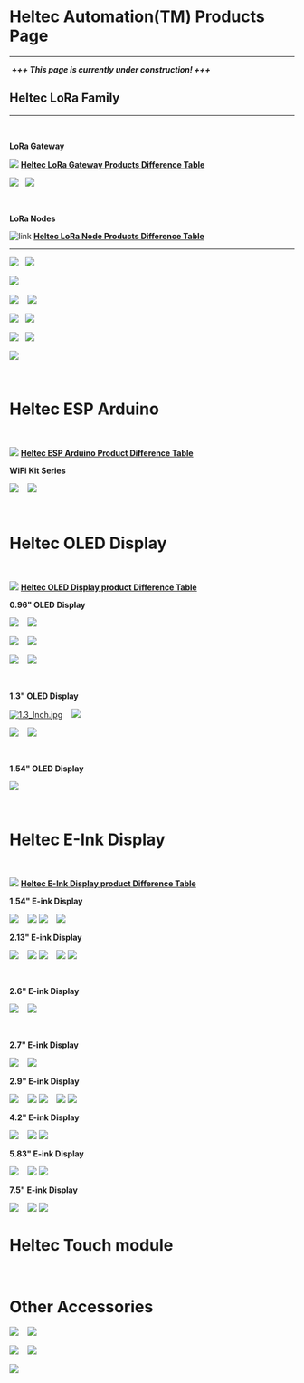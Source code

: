 # Heltec Automation(TM) Products Page

***
&nbsp;***+++ This page is currently under construction! +++***

## Heltec LoRa Family
***
&nbsp;

**LoRa Gateway**

![](http://119.23.153.38/icon/link.png) **[Heltec LoRa Gateway Products Difference Table](en/products/lora/lora_gateway/heltec_lora_gateway_list_eu.md)** 

[![](http://resource.heltec.cn/img/docs/ht_m01.jpg)](https://heltec.org/project/ht-m01)&nbsp;&nbsp;&nbsp;[![](http://resource.heltec.cn/img/docs/ht_m02.jpg)](https://heltec.org/project/ht-m02)

&nbsp;

**LoRa Nodes**

![link](http://119.23.153.38/icon/link.png) **[Heltec LoRa Node Products Difference Table](en/products/lora/lora_node/heltec_lora_node_list_eu.md)** 

***

[![](http://resource.heltec.cn/img/docs/cubecell/htcc-ab01.jpg)](https://heltec.org/project/htcc-ab01/)&nbsp;&nbsp;&nbsp;[![](http://resource.heltec.cn/img/docs/cubecell/htcc-ac01.jpg)](https://heltec.org/project/htcc-ac01)

[![](http://resource.heltec.cn/img/docs/cubecell/htcc-am01.jpg)](https://heltec.org/project/htcc-am01/)&nbsp;&nbsp;&nbsp;

[![](http://resource.heltec.cn/img/docs/wireless_stick_home.jpg)](https://heltec.org/project/wireless-stick/)&nbsp;&nbsp;&nbsp; [![](http://resource.heltec.cn/img/docs/wifi_lora_32_home.jpg)](https://heltec.org/project/wifi-lora-32)

[![](http://resource.heltec.cn/img/docs/wireless_stick_lite.jpg)](https://heltec.org/project/wireless-stick-lite)&nbsp;&nbsp;&nbsp;[![](http://resource.heltec.cn/img/docs/wireless_shell.jpg)](https://heltec.org/project/wireless-shell)

[![](http://resource.heltec.cn/img/docs/lora_node_151.jpg)](https://heltec.org/project/lora-node-151/)&nbsp;&nbsp;&nbsp;[![](http://resource.heltec.cn/img/docs/turtle.jpg)](https://heltec.org/project/turtle)

[![](http://resource.heltec.cn/img/docs/lora_kit_151.jpg)](https://heltec.org/project/lora-kit-151/)

&nbsp;

# Heltec ESP Arduino

&nbsp;

![](http://119.23.153.38/icon/link.png) **[Heltec ESP Arduino Product Difference Table](en/products/esp_arduino/heltec_esp_arduino_list_eu.md)**

**WiFi Kit Series**

[![](http://resource.heltec.cn/img/docs/wifi_kit_32.jpg)](https://heltec.org/project/wifi-kit-32)&nbsp;&nbsp;&nbsp; [![](http://resource.heltec.cn/img/docs/wifi_kit_8.jpg)](https://heltec.org/project/wifi-kit-8)

&nbsp;

# Heltec OLED Display

&nbsp;

![](http://119.23.153.38/icon/link.png) **[Heltec OLED Display product Difference Table](en/products/display/oled/heltec_oled_display_list_eu.md)**

**0.96" OLED Display**

[![](http://resource.heltec.cn/img/docs/0.96ssd1306_blue.jpg)](https://heltec.org/project/096-oled)&nbsp;&nbsp;&nbsp; [![](http://resource.heltec.cn/img/docs/0.96ssd1306.jpg)](https://heltec.org/project/096-oled)



[![](http://resource.heltec.cn/img/docs/0.96ssd1306_white.jpg)](https://heltec.org/project/096-oled)&nbsp;&nbsp;&nbsp; [![](http://resource.heltec.cn/img/docs/0.96ssd1306_iic_yellow.jpg)](https://heltec.org/project/096-oled)&nbsp;&nbsp;&nbsp; 



[![](http://resource.heltec.cn/img/docs/0.96ssd1306_iic_white.jpg)](https://heltec.org/project/096-oled)&nbsp;&nbsp;&nbsp; [![](http://resource.heltec.cn/img/docs/0.96ssd1306_iic_blue.jpg)](https://heltec.org/project/096-oled)

&nbsp;

**1.3" OLED Display**

[![1.3_Inch.jpg](http://resource.heltec.cn/img/docs/1.3sh1106_blue.jpg)](https://heltec.org/project/13-oled)&nbsp;&nbsp;&nbsp; [![](http://resource.heltec.cn/img/docs/1.3sh1106_white.jpg)](https://heltec.org/project/13-oled)

[![](http://resource.heltec.cn/img/docs/1.3sh1106_iic_blue.jpg)](https://heltec.org/project/13-oled)&nbsp;&nbsp;&nbsp; [![](http://resource.heltec.cn/img/docs/1.3sh1106_iic_white.jpg)](https://heltec.org/project/13-oled)

&nbsp;

**1.54" OLED Display**

 [![](http://resource.heltec.cn/img/docs/1.54spd0301_iic_white.jpg)](https://heltec.org/project/154-oled)

&nbsp;

# Heltec E-Ink Display

&nbsp;

![](http://119.23.153.38/icon/link.png) **[Heltec E-Ink Display product Difference Table](https://docs.heltec.cn/#/en/products/display/eink/heltec_eink_display_list_eu)**

**1.54" E-ink Display**

[![](http://resource.heltec.cn/img/docs/e_ink/154bw.jpg)](https://heltec.org/project/154-e-ink/)&nbsp;&nbsp;&nbsp; [![](http://resource.heltec.cn/img/docs/e_ink/154bwr.jpg)](https://heltec.org/project/154-e-ink/)
[![](http://resource.heltec.cn/img/docs/e_ink/154bwy.jpg)](https://heltec.org/project/154-e-ink/)&nbsp;&nbsp;&nbsp; [![](http://resource.heltec.cn/img/docs/e_ink/154bwm.jpg)](https://heltec.org/project/154-e-ink/)
&nbsp;

**2.13" E-ink Display**

[![](http://resource.heltec.cn/img/docs/e_ink/213bw.jpg)](https://heltec.org/project/213-e-ink/)&nbsp;&nbsp;&nbsp; [![](http://resource.heltec.cn/img/docs/e_ink/213bwr.jpg)](https://heltec.org/project/213-e-ink/)
[![](http://resource.heltec.cn/img/docs/e_ink/213bwy.jpg)](https://heltec.org/project/213-e-ink/)&nbsp;&nbsp;&nbsp; [![](http://resource.heltec.cn/img/docs/e_ink/213bwf.jpg)](https://heltec.org/project/213-e-ink/)
[![](http://resource.heltec.cn/img/docs/e_ink/213bwrm.jpg)](https://heltec.org/project/213-e-ink/)

&nbsp;

**2.6" E-ink Display**

[![](http://resource.heltec.cn/img/docs/e_ink/26bw.jpg)](https://heltec.org/project/26-e-ink/)&nbsp;&nbsp;&nbsp; [![](http://resource.heltec.cn/img/docs/e_ink/26bwr.jpg)](https://heltec.org/project/26-e-ink/)
&nbsp;

&nbsp;

**2.7" E-ink Display**

[![](http://resource.heltec.cn/img/docs/e_ink/27bw.jpg)](https://heltec.org/project/27-e-ink/)&nbsp;&nbsp;&nbsp; [![](http://resource.heltec.cn/img/docs/e_ink/27bwr.jpg)](https://heltec.org/project/27-e-ink/)
&nbsp;

**2.9" E-ink Display**

[![](http://resource.heltec.cn/img/docs/e_ink/29bw.jpg)](https://heltec.org/project/290-e-ink/)&nbsp;&nbsp;&nbsp; [![](http://resource.heltec.cn/img/docs/e_ink/29bwr.jpg)](https://heltec.org/project/290-e-ink/)
[![](http://resource.heltec.cn/img/docs/e_ink/29bwy.jpg)](https://heltec.org/project/290-e-ink/)&nbsp;&nbsp;&nbsp; [![](http://resource.heltec.cn/img/docs/e_ink/29bwf.jpg)](https://heltec.org/project/290-e-ink/)
[![](http://resource.heltec.cn/img/docs/e_ink/29bwm.jpg)](https://heltec.org/project/290-e-ink/)
&nbsp;

**4.2" E-ink Display**

[![](http://resource.heltec.cn/img/docs/e_ink/42bw.jpg)](https://heltec.org/project/42-e-ink/)&nbsp;&nbsp;&nbsp; [![](http://resource.heltec.cn/img/docs/e_ink/42bwr.jpg)](https://heltec.org/project/42-e-ink/)
[![](http://resource.heltec.cn/img/docs/e_ink/42bwy.jpg)](https://heltec.org/project/42-e-ink/)
&nbsp;

**5.83" E-ink Display**

[![](http://resource.heltec.cn/img/docs/e_ink/583bw.jpg)](https://heltec.org/project/583-e-ink/)&nbsp;&nbsp;&nbsp; [![](http://resource.heltec.cn/img/docs/e_ink/583bwr.jpg)](https://heltec.org/project/583-e-ink/)
[![](http://resource.heltec.cn/img/docs/e_ink/583bwy.jpg)](https://heltec.org/project/583-e-ink/)
&nbsp;

**7.5" E-ink Display**

[![](http://resource.heltec.cn/img/docs/e_ink/75bw.jpg)](https://heltec.org/project/75-e-ink/)&nbsp;&nbsp;&nbsp; [![](http://resource.heltec.cn/img/docs/e_ink/75bwr.jpg)](https://heltec.org/project/75-e-ink/)
[![](http://resource.heltec.cn/img/docs/e_ink/75bwy.jpg)](https://heltec.org/project/75-e-ink/)
&nbsp;

# Heltec Touch module

&nbsp;

# Other Accessories
[![](http://resource.heltec.cn/img/docs/accessories/test_bottom_board.jpg)](https://heltec.org/product/shell-bottom/)&nbsp;&nbsp;&nbsp; [![](http://resource.heltec.cn/img/docs/accessories/special_converter.jpg)](https://heltec.org/product/m01-converter/)

[![](http://resource.heltec.cn/img/docs/accessories/bread_board.jpg)](https://heltec.org/product/bread-board/)&nbsp;&nbsp;&nbsp; [![](http://resource.heltec.cn/img/docs/accessories/heat_sink.jpg)](https://heltec.org/project/heat-sink/)

[![](http://resource.heltec.cn/img/docs/accessories/protect_surface.jpg)](https://heltec.org/product/acrylic-surface/)&nbsp;&nbsp;&nbsp;

<!-- GitHub Buttons -->

<script async defer src="https://buttons.github.io/buttons.js"></script>
